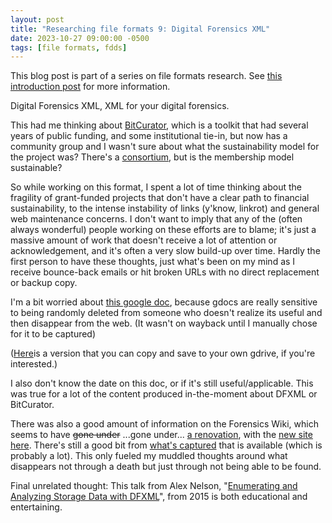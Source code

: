 ```yaml
---
layout: post
title: "Researching file formats 9: Digital Forensics XML"
date: 2023-10-27 09:00:00 -0500
tags: [file formats, fdds]
---
```


This blog post is part of a series on file formats research. See [this introduction post](https://bits.ashleyblewer.com/blog/2023/08/04/researching-file-formats-library-of-congress-sustainability-of-digital-formats/) for more information.

Digital Forensics XML, XML for your digital forensics.

This had me thinking about [BitCurator](https://bitcurator.net/), which is a toolkit that had several years of public funding, and some institutional tie-in, but now has a community group and I wasn't sure about what the sustainability model for the project was? There's a [consortium](https://bitcuratorconsortium.org/), but is the membership model sustainable?

So while working on this format, I spent a lot of time thinking about the fragility of grant-funded projects that don't have a clear path to financial sustainability, to the intense instability of links (y'know, linkrot) and general web maintenance concerns. I don't want to imply that any of the (often always wonderful) people working on these efforts are to blame; it's just a massive amount of work that doesn't receive a lot of attention or acknowledgement, and it's often a very slow build-up over time. Hardly the first person to have these thoughts, just what's been on my mind as I receive bounce-back emails or hit broken URLs with no direct replacement or backup copy.

I'm a bit worried about [this google doc](https://docs.google.com/spreadsheets/u/0/d/1aiVUMP18H3eg5cUu-3y7fiKxdvVc4Jf7YIKRh5s5ZEQ/pub?output=html), because gdocs are really sensitive to being randomly deleted from someone who doesn't realize its useful and then disappear from the web. (It wasn't on wayback until I manually chose for it to be captured)

([Here](https://docs.google.com/spreadsheets/d/1aiVUMP18H3eg5cUu-3y7fiKxdvVc4Jf7YIKRh5s5ZEQ/edit#gid=0)is a version that you can copy and save to your own gdrive, if you're interested.)

I also don't know the date on this doc, or if it's still useful/applicable. This was true for a lot of the content produced in-the-moment about DFXML or BitCurator.

There was also a good amount of information on the Forensics Wiki, which seems to have ~~gone under~~ ...gone under... [a renovation](https://osdfir.blogspot.com/2022/11/transitioning-forensics-wiki-to-github.html), with the [new site here](https://forensics.wiki/). There's still a good bit from [what's captured](https://forensicswiki.org/wiki/Main_Page) that is available (which is probably a lot). This only fueled my muddled thoughts around what disappears not through a death but just through not being able to be found.

Final unrelated thought: This talk from Alex Nelson, "[Enumerating and Analyzing Storage Data with DFXML](https://www.youtube.com/watch?v=2bXmiy5yfO4)", from 2015 is both educational and entertaining. 

